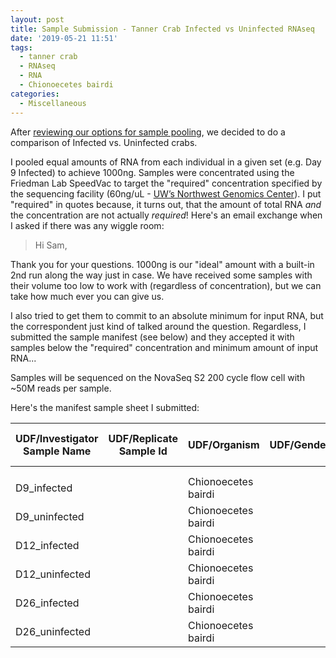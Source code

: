 ```yaml
---
layout: post
title: Sample Submission - Tanner Crab Infected vs Uninfected RNAseq
date: '2019-05-21 11:51'
tags:
  - tanner crab
  - RNAseq
  - RNA
  - Chionoecetes bairdi
categories:
  - Miscellaneous
---
```

After [reviewing our options for sample pooling](https://robertslab.github.io/sams-notebook/2019/05/14/Library-Decisions-C.bairdi-RNAs-for-Library-Pools.html), we decided to do a comparison of Infected vs. Uninfected crabs.

I pooled equal amounts of RNA from each individual in a given set (e.g. Day 9 Infected) to achieve 1000ng. Samples were concentrated using the Friedman Lab SpeedVac to target the "required" concentration specified by the sequencing facility (60ng/uL - [UW’s Northwest Genomics Center](https://nwgc.gs.washington.edu/)). I put "required" in quotes because, it turns out, that the amount of total RNA _and_ the concentration are not actually _required_! Here's an email exchange when I asked if there was any wiggle room:

>Hi Sam,
>
Thank you for your questions. 1000ng is our "ideal" amount with a built-in 2nd run along the way just in case. We have received some samples with their volume too low to work with (regardless of concentration), but we can take how much ever you can give us.

I also tried to get them to commit to an absolute minimum for input RNA, but the correspondent just kind of talked around the question. Regardless, I submitted the sample manifest (see below) and they accepted it with samples below the "required" concentration and minimum amount of input RNA...

Samples will be sequenced on the NovaSeq S2 200 cycle flow cell with ~50M reads per sample.

Here's the manifest sample sheet I submitted:

| UDF/Investigator Sample Name | UDF/Replicate Sample Id | UDF/Organism        | UDF/Gender | UDF/Race | UDF/Concentration (ng\/uL) | UDF/Total Volume (uL) |
|------------------------------|-------------------------|---------------------|------------|----------|----------------------------|-----------------------|
|                              |                         |                     |            |          |                            |                       |
|                              |                         |                     |            |          |                            |                       |
| D9_infected                  |                         | Chionoecetes bairdi |            |          | 75                         | 10                    |
| D9_uninfected                |                         | Chionoecetes bairdi |            |          | 81                         | 10                    |
| D12_infected                 |                         | Chionoecetes bairdi |            |          | 57                         | 10                    |
| D12_uninfected               |                         | Chionoecetes bairdi |            |          | 74                         | 10                    |
| D26_infected                 |                         | Chionoecetes bairdi |            |          | 59                         | 10                    |
| D26_uninfected               |                         | Chionoecetes bairdi |            |          | 70                         | 10                    |
